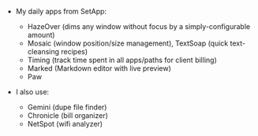 - My daily apps from SetApp:
    - HazeOver (dims any window without focus by a simply-configurable amount)
    - Mosaic (window position/size management), TextSoap (quick text-cleansing recipes)
    - Timing (track time spent in all apps/paths for client billing)
    - Marked (Markdown editor with live preview)
    - Paw

- I also use:
    - Gemini (dupe file finder)
    - Chronicle (bill organizer)
    - NetSpot (wifi analyzer)
